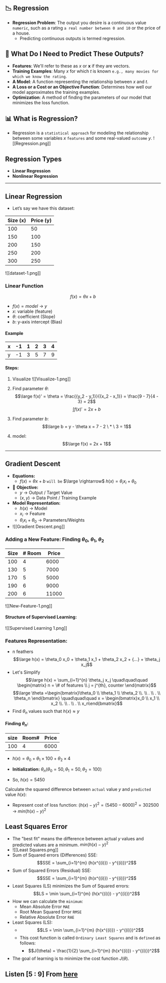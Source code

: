 ## 📉 Regression

- **Regression Problem**: The output you desire is a continuous value `numeric`, such as a rating `a real number between 0 and 10` or the price of a house.
  - Predicting continuous outputs is termed regression.
## 🎯 What Do I Need to Predict These Outputs?

- **Features**: We'll refer to these as $x$ or $\mathbf{x}$ if they are vectors.
- **Training Examples**: Many $x$ for which $t$ is known `e.g., many movies for which we know the rating`.
- **A Model**: A function representing the relationship between $x$ and $t$.
- **A Loss or a Cost or an Objective Function**: Determines how well our model approximates the training examples.
- **Optimization**: A method of finding the parameters of our model that minimizes the loss function.
## 📊 What is Regression?

- Regression is a `statistical approach` for modeling the relationship between some variables $x$ `features` and some real-valued `outcome` $y$.
	![[Regression.png]]
## Regression Types

- **Linear Regression**
- **Nonlinear Regression**
---
## Linear Regression

- Let’s say we have this dataset:

| Size (x) | Price (y) |
|----------|-----------|
| 100      | 50        |
| 150      | 100       |
| 200      | 150       |
| 250      | 200       |
| 300      | 250       |
![[dataset-1.png]]
### **Linear Function**
$$f(x) = \theta x + b$$
- $f(x) = model$ → $y$
- $x$: variable (feature)
- $\theta$: coefficient (Slope)
- $b$: y-axis intercept (Bias)
#### Example

| x   | -1  | 1   | 2   | 3   | 4   |
| --- | --- | --- | --- | --- | --- |
| y   | -1  | 3   | 5   | 7   | 9   |
#### **Steps:**
1. Visualize
	![[Visualize-1.png]]
2. Find parameter $\theta$:
$$\large f(x)' = \theta = \frac{{y_2 - y_1}}{{x_2 - x_1}} = \frac{9 - 7}{4 - 3} = 2$$$$\int f(x)' = 2x + b$$
3. Find parameter $b$: 
$$\large b = y - \theta x = 7 - 2 \ * \ 3 = 1$$

4. model:
$$\large f(x) = 2x + 1$$
---
## Gradient Descent

- **Equations:**
	- $f(x) = \theta x + b$ `will be` $\large \rightarrow$ $h(x) = \theta_i x_i + \theta_0$
- 🎯 **Objective:**
	- $y$ → Output / Target Value
	- $(x, y)$ → Data Point / Training Example
- **Model Representation:**
	- $h(x)$ → Model
	- $x_i$ → Feature
	- $\theta_i x_i + \theta_0$ → Parameters/Weights
- ![[Gradient Descent.png]]
### Adding a New Feature: Finding $\theta_0$, $\theta_1$, $\theta_2$

| Size | # Room | Price |
| ---- | ------ | ----- |
| 100  | 4      | 6000  |
| 130  | 5      | 7000  |
| 170  | 5      | 5000  |
| 190  | 6      | 9000  |
| 200  | 6      | 11000 |
![[New-Feature-1.png]]
#### Structure of Supervised Learning:

![[Supervised Learning 1.png]]
### Features Representation:
- n feathers $$\large h(x) = \theta_0 x_0 + \theta_1 x_1 + \theta_2 x_2 + {...} + \theta_j x_j$$
- Let's Simplify $$\large h(x) = \sum_{i=1}^{n} \theta_j x_j \quad\quad\quad \begin{matrix} n = \# of features \\ j = j^{th}, counter \end{matrix}$$$$\large \theta =\begin{bmatrix}\theta_0 \\ \theta_1 \\ \theta_2 \\. \\ . \\ . \\ \theta_n \end{bmatrix} \quad\quad\quad x = \begin{bmatrix}x_0 \\ x_1 \\ x_2 \\. \\ . \\ . \\ x_n\end{bmatrix}$$
- Find $\theta_n$ values such that $h(x) \approx y$
#### Finding $\theta_n$:

| size | Room# | Price |
| ---- | ----- | ----- |
| 100  | 4     | 6000  |
- $h(x) = \theta_0 + \theta_1 \times 100 + \theta_2 \times 4$
+ **Initialization:** $\theta_n (\theta_0=50, \theta_1=50, \theta_2=100)$
- So, $h(x) = 5450$

Calculate the squared difference between `actual` value $y$ and `predicted` value $h(x)$: 
- Represent cost of loss function: $(h(x) - y)^2 = (5450 - 6000)^2 = 302500$ $\rightarrow$ $min(h(x) - y)^2$
## Least Squares Error

- The "best fit" means the difference between actual $y$ values and predicted values are a minimum. $min(h(x) - y)^2$
- ![[Least Squares.png]]
- $\text{Sum of Squared errors (Differences) SSE}:$
$$SSE = \sum_{i=1}^{m} (h(x^{(i)}) - y^{(i)})^2$$
- $\text{Sum of Squared Errors (Residual) SSE}:$
$$SSE = \sum_{i=1}^{m} (h(x^{(i)}) - y^{(i)})^2$$
- $\text{Least Squares (LS) minimizes the Sum of Squared errors}:$
$$LS = \min \sum_{i=1}^{m} (h(x^{(i)}) - y^{(i)})^2$$
- How we can calculate the `minimum`:
	- Mean Absolute Error `MAE`
	- Root Mean Squared Error `RMSE`
	- Relative Absolute Error `RAE`
- Least Squares (LS): 
	- $$LS = \min \sum_{i=1}^{m} (h(x^{(i)}) - y^{(i)})^2$$
	- This cost function is called `Ordinary Least Squares` and is `defined` as follows:
		- $$J(\theta) = \frac{1}{2} \sum_{i=1}^{m} (h(x^{(i)}) - y^{(i)})^2$$
- The goal of learning is to minimize the cost function $J(\theta)$.
## Listen [5 : 9] From [here](https://www.youtube.com/playlist?list=PLoOabVweB2r5dL0AVmuDbS54UvmCIlZsT)
